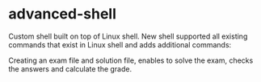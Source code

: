 # advanced-shell
Custom shell built on top of Linux shell. 
New shell supported all existing commands that exist in Linux shell and adds additional commands:

Creating an exam file and solution file, enables to solve the exam, checks the answers and calculate the grade.
